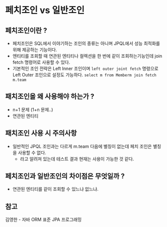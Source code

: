 # 페치조인 vs 일반조인

## 페치조인이란 ?
- 페치조인은 SQL에서 이야기하는 조인의 종류는 아니며 JPQL에서 성능 최적화를 위해 제공하는 기능이다.
- 엔티티를 조회할 때 연관된 엔티티나 컬렉션을 한 번에 같이 조회하는기능인데 join fetch 명령어로 사용할 수 있다.  
- 기본적인 조인 전략은 Left Inner 조인이며 `left outer joint fetch` 명령으로 Left Outer 조인으로 설정도 가능하다.
`select m from Memberm join fetch m.team`

## 패치조인을 왜 사용해야 하는가 ?
- n+1 문제 (1+n 문제..)
- 연관된 엔티티

## 패치조인 사용 시 주의사항 
- 일반적인 JPQL 조인과는 다르게 m.team 다음에 별칭이 없는데 페치 조인은 별칭을 사용할 수 없다.
    - 라고 알려져 있는데 테스트 결과 현재는 사용이 가능한 것 같다.
    
## 페치조인과 일반조인의 차이점은 무엇일까 ? 
- 연관된 엔티티를 같이 조회할 수 있느냐 없느냐.

## 참고
김영한 - 자바 ORM 표준 JPA 프로그래밍 
